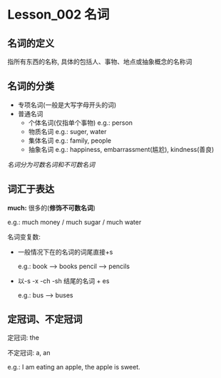 # Lesson\_002 名词

## 名词的定义

指所有东西的名称, 具体的包括人、事物、地点或抽象概念的名称词

## 名词的分类

* 专项名词\(一般是大写字母开头的词\)
* 普通名词
  * 个体名词\(仅指单个事物\) e.g.: person
  * 物质名词 e.g.: suger, water
  * 集体名词 e.g.: family, people
  * 抽象名词 e.g.: happiness, embarrassment\(尴尬\), kindness\(善良\)

_名词分为可数名词和不可数名词_

## 词汇于表达

**much:** 很多的\(**修饰不可数名词**\)

e.g.: much money / much sugar / much water

名词变复数:

* 一般情况下在的名词的词尾直接+s

  e.g.: book --&gt; books pencil --&gt; pencils

* 以-s -x -ch -sh 结尾的名词 + es

  e.g.: bus --&gt; buses

## 定冠词、不定冠词

定冠词: the

不定冠词: a, an

e.g.: I am eating an apple, the apple is sweet.

